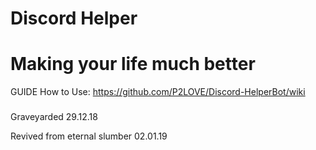 # Discord  Helper

# Making your life much better

GUIDE How to Use: https://github.com/P2LOVE/Discord-HelperBot/wiki

###


Graveyarded 29.12.18 

Revived from eternal slumber 02.01.19
